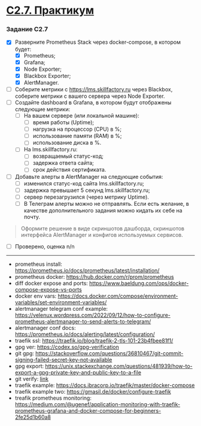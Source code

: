 # [C2.7. Практикум](https://lms.skillfactory.ru/courses/course-v1:SkillFactory+DEVOPS-3.0+2021/courseware/e74c0a6b77f2436d9a308575e12d6e51/bfa1e57e5a6e4fe1acb1694cfde942e4/8?activate_block_id=block-v1%3ASkillFactory%2BDEVOPS-3.0%2B2021%2Btype%40vertical%2Bblock%40510d3b6a4c56463a839cff42daef060c)

### Задание C2.7
- [x] Разверните Prometheus Stack через docker-compose, в котором будет:
    - [x] Prometheus;
    - [x] Grafana;
    - [x] Node Exporter;
    - [x] Blackbox Exporter;
    - [x] AlertManager.
- [ ] Соберите метрики с https://lms.skillfactory.ru через Blackbox, соберите метрики с вашего сервера через Node Exporter.
- [ ] Создайте dashboard в Grafana, в котором будут отображены следующие метрики:
    - [ ] На вашем сервере (или локальной машине):
        - [ ] время работы (Uptime);
        - [ ] нагрузка на процессор (CPU) в %;
        - [ ] использование памяти (RAM) в %;
        - [ ] использование диска в %.
    - [ ] На lms.skillfactory.ru:
        - [ ] возвращаемый статус-код;
        - [ ] задержка ответа сайта;
        - [ ] срок действия сертификата.
- [ ] Добавьте алерты в AlertManager на следующие события:
    - [ ] изменился статус-код сайта lms.skillfactory.ru;
    - [ ] задержка превышает 5 секунд lms.skillfactory.ru;
    - [ ] сервер перезагрузился (через метрику Uptime).
    - [ ] В Телеграм алерты можно не отправлять. Если есть желание, в качестве дополнительного задания можно кидать их себе на почту.
>Оформите решение в виде скриншотов дашборда, скриншотов интерфейса AlertManager и конфигов используемых сервисов.

- [ ] Проверено, оценка n/n

___

* prometheus install: <https://prometheus.io/docs/prometheus/latest/installation/>
* prometheus docker: <https://hub.docker.com/r/prom/prometheus>
* diff docker expose and ports: <https://www.baeldung.com/ops/docker-compose-expose-vs-ports>
* docker env vars: <https://docs.docker.com/compose/environment-variables/set-environment-variables/>
* alertmanager telegram conf example: <https://velenux.wordpress.com/2022/09/12/how-to-configure-prometheus-alertmanager-to-send-alerts-to-telegram/>
* alertmanager conf docs: <https://prometheus.io/docs/alerting/latest/configuration/>
* traefik ssl: <https://traefik.io/blog/traefik-2-tls-101-23b4fbee81f1/>
* gpg ver: <https://codex.so/gpg-verification>
* git gpg: <https://stackoverflow.com/questions/36810467/git-commit-signing-failed-secret-key-not-available>
* gpg export: <https://unix.stackexchange.com/questions/481939/how-to-export-a-gpg-private-key-and-public-key-to-a-file>
* git verify:  [link](https://git-scm.com/book/ru/v2/%D0%98%D0%BD%D1%81%D1%82%D1%80%D1%83%D0%BC%D0%B5%D0%BD%D1%82%D1%8B-Git-%D0%9F%D0%BE%D0%B4%D0%BF%D0%B8%D1%81%D1%8C) 
* traefik example: <https://docs.ibracorp.io/traefik/master/docker-compose>
* traefik example two: <https://gmasil.de/docker/configure-traefik>
* treafik prometheus monitoring: <https://medium.com/@ugenef/application-monitoring-with-traefik-prometheus-grafana-and-docker-compose-for-beginners-2fe25d1b60a8>
